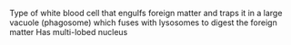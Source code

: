 Type of white blood cell that engulfs foreign matter and traps it in a large vacuole (phagosome) which fuses with lysosomes to digest the foreign matter
Has multi-lobed nucleus
